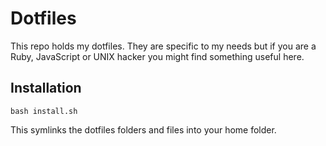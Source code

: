 # Dotfiles

This repo holds my dotfiles. They are specific to my needs but if you are a Ruby, JavaScript or UNIX hacker you might find something useful here.

## Installation

    bash install.sh

This symlinks the dotfiles folders and files into your home folder.
